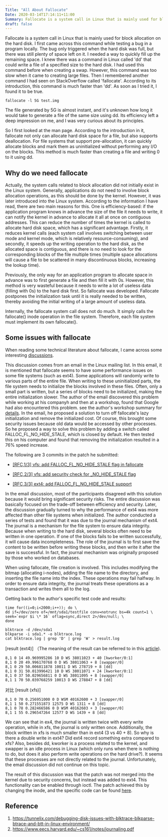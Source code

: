 ```yaml
---
Title: "All About Fallocate"
Date: 2020-03-14T17:14:11+11:00
Summary: Fallocate is a system call in Linux that is mainly used for block allocation on the hard disk. I first came across this command while testing a bug in a program locally. The bug only triggered when the hard disk was full, but there was still plenty of space left on it. I needed a way to quickly fill up the remaining space. I knew there was a command in Linux called 'dd' that could write a file of a specified size to the hard disk. I had used this command before when creating a swap. However, this command was too slow when it came to creating large files. Then I remembered another command I had seen on StackOverflow called 'fallocate'. According to its introduction, this command is much faster than 'dd'. As soon as I tried it, I found it to be true.
draft: false
---
```


Fallocate is a system call in Linux that is mainly used for block allocation on the hard disk. I first came across this command while testing a bug in a program locally. The bug only triggered when the hard disk was full, but there was still plenty of space left on it. I needed a way to quickly fill up the remaining space. I knew there was a command in Linux called 'dd' that could write a file of a specified size to the hard disk. I had used this command before when creating a swap. However, this command was too slow when it came to creating large files. Then I remembered another command I had seen on StackOverflow called 'fallocate'. According to its introduction, this command is much faster than 'dd'. As soon as I tried it, I found it to be true.

```bash==
fallocate -l 5G test.img
```

The file generated by 5G is almost instant, and it's unknown how long it would take to generate a file of the same size using dd. Its efficiency left a deep impression on me, and I was very curious about its principles.

So I first looked at the man page. According to the introduction in it, fallocate not only can allocate hard disk space for a file, but also supports deallocation. For file systems that support pre-allocation, it can quickly allocate blocks and mark them as uninitialized without performing any I/O on the blocks. This method is much faster than creating a file and writing 0 to it using dd.

## Why do we need fallocate

Actually, the system calls related to block allocation did not initially exist in the Linux system. Generally, applications do not need to involve block allocation operations, as this should be done by the kernel. However, it was later introduced into the Linux system. According to the information I have read, there are two main reasons for this. One is efficiency-based: if the application program knows in advance the size of the file it needs to write, it can notify the kernel in advance to allocate it all at once on contiguous addresses. This can reduce the number of times the kernel is called to allocate hard disk space, which has a significant advantage. Firstly, it reduces kernel calls (each system call involves switching between user mode and kernel mode, which is relatively resource-consuming), and secondly, it speeds up the writing operation to the hard disk, as the allocated space is contiguous, and there is no need to look for the corresponding blocks of the file multiple times (multiple space allocations will cause a file to be scattered in many discontinuous blocks, increasing the lookup time).

Previously, the only way for an application program to allocate space in advance was to first generate a file and then fill it with 0s. However, this method is very wasteful because it needs to write a lot of useless data (filling with 0s) to the hard disk first. So fallocate was developed. Fallocate postpones the initialization task until it is really needed to be written, thereby avoiding the initial writing of a large amount of useless data.

Internally, the fallocate system call does not do much. It simply calls the fallocate() inode operation in the file system. Therefore, each file system must implement its own fallocate().


## Some issues with fallocate

When reading some technical literature about fallocate, I came across some interesting [discussions](https://linux-ext4.vger.kernel.narkive.com/cP57aV67/rfc-patch-0-3-add-falloc-fl-no-hide-stale-flag-in-fallocate#post2).

This discussion comes from an email in the Linux mailing list. In this email, it is mentioned that fallocate seems to have some performance issues on some file systems (such as ext4). Some applications will randomly write to various parts of the entire file. When writing to these uninitialized parts, the file system needs to initialize the blocks involved in these files. Often, only a small part is written, but a series of blocks need to be initialized, making the entire initialization slower. The author of the email discovered this problem while working at his companyh and then at a workshop, found that Google had also encountered this problem. see the author's workshop summary for [details](https://www.aikaiyuan.com/1413.html). In the email, he proposed a solution to turn off fallocate's lazy initialization and remove the  initialized cost. Of course, this brought some security issues because old data would be accessed by other processes. So he proposed a way to solve this problem by adding a switch called FALLOC_FL_NO_HIDE_STALE, which is closed by default. He then tested this on his computer and found that removing the initialization resulted in a 76% speed increase.


The following are 3 commits in the patch he submitted:

- [[RFC,1/3] vfs: add FALLOC_FL_NO_HIDE_STALE flag in fallocate](https://patchwork.ozlabs.org/patch/153251/)

- [[RFC,2/3] vfs: add security check for _NO_HIDE_STALE flag](https://patchwork.ozlabs.org/patch/153250/)

- [[RFC,3/3] ext4: add FALLOC_FL_NO_HIDE_STALE support](https://patchwork.ozlabs.org/patch/153249/)


In the email discussion, most of the participants disagreed with this solution because it would bring significant security risks. The entire discussion was basically focused on the trade-off between efficiency and security. Later, the discussion gradually turned to why the performance of ext4 was more affected than other file systems when initialized. The author conducted a series of tests and found that it was due to the journal mechanism of ext4. The journal is a mechanism for the file system to ensure data integrity. Because when writing to the hard disk, several blocks often need to be written in one operation. If one of the blocks fails to be written successfully, it will cause data incompleteness. The role of the journal is to first save the content to be written before writing these blocks, and then write it after the save is successful. In fact, the journal mechanism was originally proposed by those who worked on databases.

When using fallocate, file creation is involved. This includes modifying the bitmap (allocating i-nodes), adding the file name to the directory, and inserting the file name into the index. These operations may fail halfway. In order to ensure data integrity, the journal treats these operations as a transaction and writes them all to the log.

Getting back to the author's specific test code and results:

```bash=
time for((i=0;i<2000;i++)); do \
dd if=/dev/zero of=/mnt/sda1/testfile conv=notrunc bs=4k count=1 \
seek=`expr $i \* 16` oflag=sync,direct 2>/dev/null; \
done
```

```bash=
blktrace -d /dev/sda1
blkparse -i sda1.* -o blktrace.log
cat blktrace.log | grep 'D' | grep 'W' > result.log
```

[result (ext4)] （The meaning of the result can be referred to in this [article](https://tunnelix.com/debugging-disk-issues-with-blktrace-blkparse-btrace-and-btt-in-linux-environment/)).
```
8,1 0 14 49.969995286 10 D WS 38011023 + 40 [kworker/0:1]
8,1 0 20 49.996170768 0 D WS 38011063 + 8 [swapper/0]
8,1 0 29 50.006811878 10011 D WS 278719 + 8 [dd]
8,1 0 31 50.013996421 10 D WS 38011071 + 24 [kworker/0:1]
8,1 0 37 50.029656811 0 D WS 38011095 + 8 [swapper/0]
8,1 1 70 50.039768259 10013 D WS 278847 + 8 [dd]
```


对比 [result (xfs)]
```
8,1 0 70 0.256951000 0 D WSM 40162600 + 3 [swapper/0]
8,1 1 50 0.271551873 12575 D WS 1311 + 8 [dd]
8,1 0 78 0.282466586 0 D WSM 40162603 + 3 [swapper/0]
8,1 1 55 0.296547264 12577 D WS 1439 + 8 [dd]
```

We can see that in ex4, the journal is written twice with every write operation, while in xfs, the journal is only written once. Additionally, the block written in xfs is much smaller than in ext4 (3 vs 40 + 8). So why is there a double write in ext4? Did ext4 record something extra compared to xfs? Also, besides dd, kworker is a process related to the kernel, and swapper is an idle process in Linux (which only runs when there is nothing to do, but does it also perform write operations on the hard drive?). It seems that these processes are not directly related to the journal. Unfortunately, the email discussion did not continue on this topic.

The result of this discussion was that the patch was not merged into the kernel due to security concerns, but instead was added to ext4. This functionality can be enabled through ioctl. The patch achieved this by changing the inode, and the specific code can be found [here](https://patchwork.ozlabs.org/patch/167007/).


## Reference

1. https://tunnelix.com/debugging-disk-issues-with-blktrace-blkparse-btrace-and-btt-in-linux-environment/
2. https://www.eecs.harvard.edu/~cs161/notes/journaling.pdf